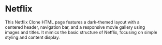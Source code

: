 # Netflix
This Netflix Clone HTML page features a dark-themed layout with a centered header, navigation bar, and a responsive movie gallery using images and titles. It mimics the basic structure of Netflix, focusing on simple styling and content display.
